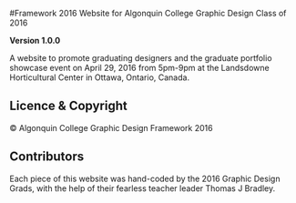 #Framework 2016 Website for Algonquin College Graphic Design Class of 2016

**Version 1.0.0**

A website to promote graduating designers and the graduate portfolio showcase event on April 29, 2016 from 5pm-9pm at the Landsdowne Horticultural Center in Ottawa, Ontario, Canada.

## Licence & Copyright
© Algonquin College Graphic Design Framework 2016

## Contributors
Each piece of this website was hand-coded by the 2016 Graphic Design Grads, with the help of their fearless teacher leader Thomas J Bradley.
